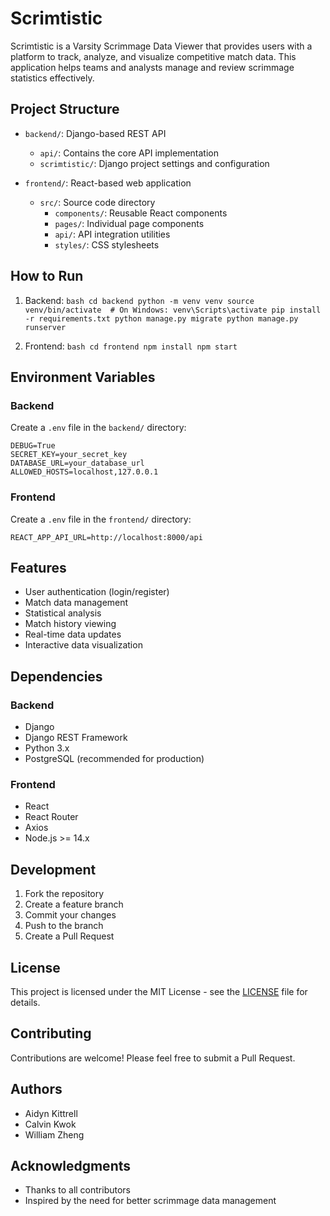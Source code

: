 # Scrimtistic
Scrimtistic is a Varsity Scrimmage Data Viewer that provides users with a platform to track, analyze, and visualize competitive match data. This application helps teams and analysts manage and review scrimmage statistics effectively.

## Project Structure
* `backend/`: Django-based REST API
  - `api/`: Contains the core API implementation
  - `scrimtistic/`: Django project settings and configuration
  
* `frontend/`: React-based web application
  - `src/`: Source code directory
    - `components/`: Reusable React components
    - `pages/`: Individual page components
    - `api/`: API integration utilities
    - `styles/`: CSS stylesheets

## How to Run
1. Backend:   ```bash
   cd backend
   python -m venv venv
   source venv/bin/activate  # On Windows: venv\Scripts\activate
   pip install -r requirements.txt
   python manage.py migrate
   python manage.py runserver   ```

2. Frontend:   ```bash
   cd frontend
   npm install
   npm start   ```

## Environment Variables
### Backend
Create a `.env` file in the `backend/` directory:
```
DEBUG=True
SECRET_KEY=your_secret_key
DATABASE_URL=your_database_url
ALLOWED_HOSTS=localhost,127.0.0.1
```
### Frontend
Create a `.env` file in the `frontend/` directory:
```
REACT_APP_API_URL=http://localhost:8000/api
```

## Features
- User authentication (login/register)
- Match data management
- Statistical analysis
- Match history viewing
- Real-time data updates
- Interactive data visualization

## Dependencies
### Backend
- Django
- Django REST Framework
- Python 3.x
- PostgreSQL (recommended for production)

### Frontend
- React
- React Router
- Axios
- Node.js >= 14.x

## Development
1. Fork the repository
2. Create a feature branch
3. Commit your changes
4. Push to the branch
5. Create a Pull Request

## License
This project is licensed under the MIT License - see the [LICENSE](LICENSE) file for details.

## Contributing
Contributions are welcome! Please feel free to submit a Pull Request.

## Authors
- Aidyn Kittrell
- Calvin Kwok
- William Zheng

## Acknowledgments
- Thanks to all contributors
- Inspired by the need for better scrimmage data management




